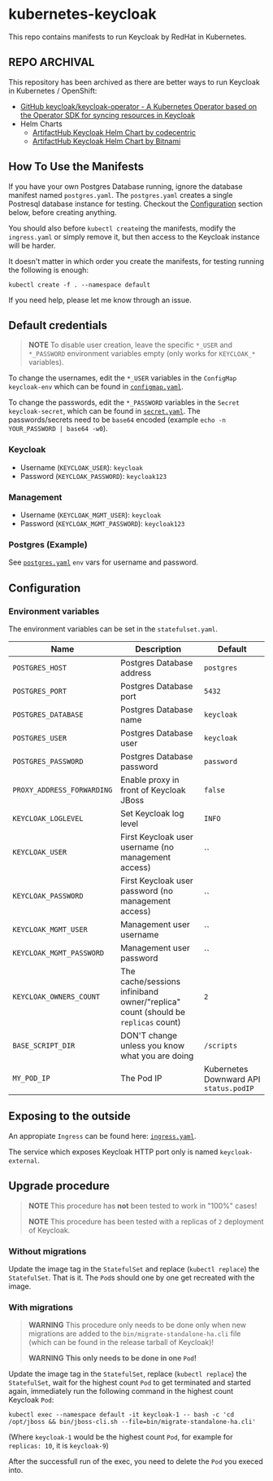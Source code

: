 # kubernetes-keycloak

This repo contains manifests to run Keycloak by RedHat in Kubernetes.

## REPO ARCHIVAL

This repository has been archived as there are better ways to run Keycloak in Kubernetes / OpenShift:

* [GitHub keycloak/keycloak-operator - A Kubernetes Operator based on the Operator SDK for syncing resources in Keycloak](https://github.com/keycloak/keycloak-operator)
* Helm Charts
    * [ArtifactHub Keycloak Helm Chart by codecentric](https://artifacthub.io/packages/helm/codecentric/keycloak)
    * [ArtifactHub Keycloak Helm Chart by Bitnami](https://artifacthub.io/packages/helm/bitnami/keycloak)

## How To Use the Manifests
If you have your own Postgres Database running, ignore the database manifest named `postgres.yaml`.
The `postgres.yaml` creates a single Postresql database instance for testing.
Checkout the [Configuration](#Configuration) section below, before creating anything.

You should also before `kubectl create`ing the manifests, modify the `ingress.yaml` or simply remove it, but then access to the Keycloak instance will be harder.

It doesn't matter in which order you create the manifests, for testing running the following is enough:

```console
kubectl create -f . --namespace default
```

If you need help, please let me know through an issue.

## Default credentials

> **NOTE** To disable user creation, leave the specific `*_USER` and `*_PASSWORD` environment variables empty (only works for `KEYCLOAK_*` variables).

To change the usernames, edit the `*_USER` variables in the `ConfigMap` `keycloak-env` which can be found in [`configmap.yaml`](configmap.yaml).

To change the passwords, edit the `*_PASSWORD` variables in the `Secret` `keycloak-secret`, which can be found in [`secret.yaml`](secret.yaml). The passwords/secrets need to be `base64` encoded (example `echo -n YOUR_PASSWORD | base64 -w0`).

### Keycloak

* Username (`KEYCLOAK_USER`): `keycloak`
* Password (`KEYCLOAK_PASSWORD`): `keycloak123`

### Management

* Username (`KEYCLOAK_MGMT_USER`): `keycloak`
* Password (`KEYCLOAK_MGMT_PASSWORD`): `keycloak123`

### Postgres (Example)

See [`postgres.yaml`](postgres.yaml) `env` vars for username and password.

## Configuration

### Environment variables

The environment variables can be set in the `statefulset.yaml`.

| Name                       | Description                                                                      | Default                                |
| -------------------------- | -------------------------------------------------------------------------------- | -------------------------------------- |
| `POSTGRES_HOST`            | Postgres Database address                                                        | `postgres`                             |
| `POSTGRES_PORT`            | Postgres Database port                                                           | `5432`                                 |
| `POSTGRES_DATABASE`        | Postgres Database name                                                           | `keycloak`                             |
| `POSTGRES_USER`            | Postgres Database user                                                           | `keycloak`                             |
| `POSTGRES_PASSWORD`        | Postgres Database password                                                       | `password`                             |
| `PROXY_ADDRESS_FORWARDING` | Enable proxy in front of Keycloak JBoss                                          | `false`                                |
| `KEYCLOAK_LOGLEVEL`        | Set Keycloak log level                                                           | `INFO`                                 |
| `KEYCLOAK_USER`            | First Keycloak user username (no management access)                              | ``                                     |
| `KEYCLOAK_PASSWORD`        | First Keycloak user password (no management access)                              | ``                                     |
| `KEYCLOAK_MGMT_USER`       | Management user username                                                         | ``                                     |
| `KEYCLOAK_MGMT_PASSWORD`   | Management user password                                                         | ``                                     |
| `KEYCLOAK_OWNERS_COUNT`    | The cache/sessions infiniband owner/"replica" count (should be `replicas` count) | `2`                                    |
| `BASE_SCRIPT_DIR`          | DON'T change unless you know what you are doing                                  | `/scripts`                             |
| `MY_POD_IP`                | The Pod IP                                                                       | Kubernetes Downward API `status.podIP` |

## Exposing to the outside

An appropiate `Ingress` can be found here: [`ingress.yaml`](ingress.yaml).

The service which exposes Keycloak HTTP port only is named `keycloak-external`.

## Upgrade procedure

> **NOTE** This procedure has **not** been tested to work in "100%" cases!
>
> **NOTE** This procedure has been tested with a replicas of `2` deployment of Keycloak.

### Without migrations

Update the image tag in the `StatefulSet` and replace (`kubectl replace`) the `StatefulSet`.
That is it. The `Pod`s should one by one get recreated with the image.

### With migrations

> **WARNING** This procedure only needs to be done only when new migrations are added to the `bin/migrate-standalone-ha.cli` file (which can be found in the release tarball of Keycloak)!
>
> **WARNING** **This only needs to be done in one `Pod`!**

Update the image tag in the `StatefulSet`, replace (`kubectl replace`) the `StatefulSet`, wait for the highest count `Pod` to get terminated and started again, immediately run the following command in the highest count Keycloak `Pod`:

```console
kubectl exec --namespace default -it keycloak-1 -- bash -c 'cd /opt/jboss && bin/jboss-cli.sh --file=bin/migrate-standalone-ha.cli'
```

(Where `keycloak-1` would be the highest count `Pod`, for example for `replicas: 10`, it is `keycloak-9`)

After the successfull run of the exec, you need to delete the `Pod` you execed into.
